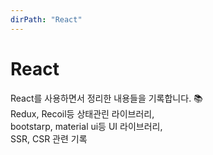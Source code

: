```yaml
---
dirPath: "React"
---
```


# React

React를 사용하면서 정리한 내용들을 기록합니다. :books:  
Redux, Recoil등 상태관린 라이브러리,  
bootstarp, material ui등 UI 라이브러리,  
SSR, CSR 관련 기록
<listAnchor :list="list"></listAnchor>

<script>
  export default {
    computed: {
      list: function () {
        return this.$page.React
      }
    }
  }
</script>
